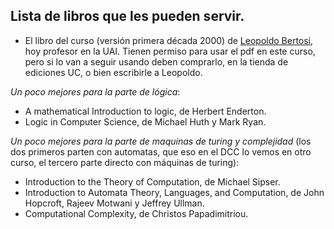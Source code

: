 ## Lista de libros que les pueden servir. 

- El libro del curso (versión primera década 2000) de [Leopoldo Bertosi](Logica-Bertossi.pdf), hoy profesor en la UAI. Tienen permiso para usar el pdf en este curso, pero si lo van a seguir usando deben comprarlo, en la tienda de ediciones UC, o bien escribirle a Leopoldo. 

*Un poco mejores para la parte de lógica*:
- A mathematical Introduction to logic, de Herbert Enderton.
- Logic in Computer Science, de Michael Huth y Mark Ryan. 

*Un poco mejores para la parte de maquinas de turing y complejidad* (los dos primeros parten con automatas, que eso en el DCC lo vemos en otro curso, el tercero parte directo con máquinas de turing):
- Introduction to the Theory of Computation, de Michael Sipser.
- Introduction to Automata Theory, Languages, and Computation, de John Hopcroft, Rajeev Motwani y Jeffrey Ullman.
- Computational Complexity, de Christos Papadimitriou.

